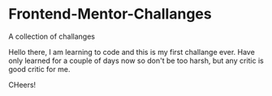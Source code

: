 # Frontend-Mentor-Challanges
A collection of challanges 

Hello there, I am learning to code and this is my first challange ever. 
Have only learned for a couple of days now so don't be too harsh, 
but any critic is good critic for me.

CHeers!
